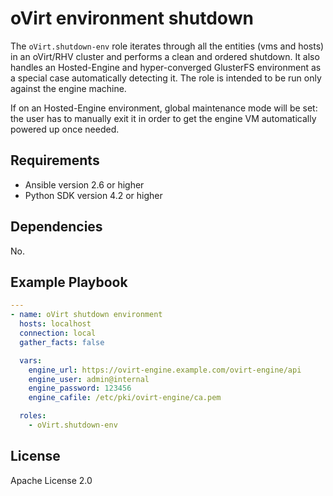 oVirt environment shutdown
=========

The `oVirt.shutdown-env` role iterates through all the entities (vms and hosts) in an oVirt/RHV cluster and performs a clean and ordered shutdown.
It also handles an Hosted-Engine and hyper-converged GlusterFS environment as a special case automatically detecting it.
The role is intended to be run only against the engine machine.

If on an Hosted-Engine environment, global maintenance mode will be set:
the user has to manually exit it in order to get the engine VM automatically powered up once needed. 

Requirements
------------

 * Ansible version 2.6 or higher
 * Python SDK version 4.2 or higher

Dependencies
------------

No.

Example Playbook
----------------

```yaml
---
- name: oVirt shutdown environment
  hosts: localhost
  connection: local
  gather_facts: false

  vars:
    engine_url: https://ovirt-engine.example.com/ovirt-engine/api
    engine_user: admin@internal
    engine_password: 123456
    engine_cafile: /etc/pki/ovirt-engine/ca.pem

  roles:
    - oVirt.shutdown-env
```

License
-------

Apache License 2.0
